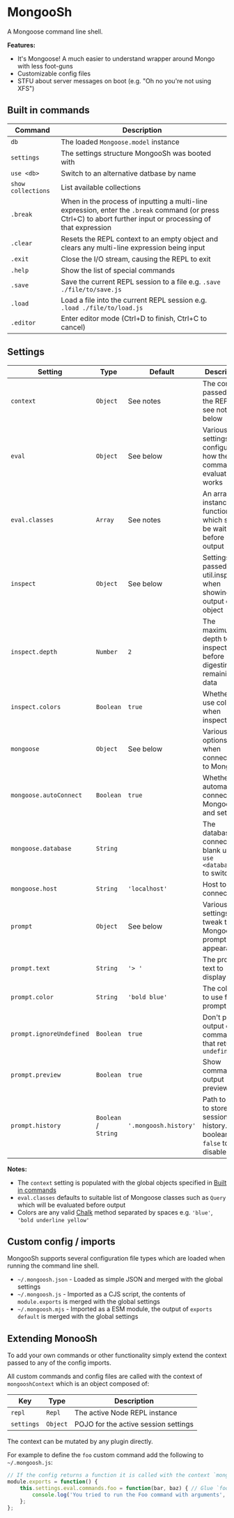 MongooSh
========
A Mongoose command line shell.

**Features:**
* It's Mongoose! A much easier to understand wrapper around Mongo with less foot-guns
* Customizable config files
* STFU about server messages on boot (e.g. "Oh no you're not using XFS")



Built in commands
-----------------

| Command            | Description                                                                                                                                                    |
|--------------------|----------------------------------------------------------------------------------------------------------------------------------------------------------------|
| `db`               | The loaded `Mongoose.model` instance                                                                                                                           |
| `settings`         | The settings structure MongooSh was booted with                                                                                                                |
| `use <db>`         | Switch to an alternative datbase by name                                                                                                                       |
| `show collections` | List available collections
| `.break`           | When in the process of inputting a multi-line expression, enter the `.break` command (or press Ctrl+C) to abort further input or processing of that expression |
| `.clear`           | Resets the REPL context to an empty object and clears any multi-line expression being input                                                                    |
| `.exit`            | Close the I/O stream, causing the REPL to exit                                                                                                                 |
| `.help`            | Show the list of special commands                                                                                                                              |
| `.save`            | Save the current REPL session to a file e.g. `.save ./file/to/save.js`                                                                                         |
| `.load`            | Load a file into the current REPL session e.g. `.load ./file/to/load.js`                                                                                       |
| `.editor`          | Enter editor mode (Ctrl+D to finish, Ctrl+C to cancel)                                                                                                         |


Settings
--------

| Setting                  | Type                 | Default               | Description                                                             |
|--------------------------|----------------------|-----------------------|-------------------------------------------------------------------------|
| `context`                | `Object`             | See notes             | The context passed to the REPL, see notes below                         |
| `eval`                   | `Object`             | See below             | Various settings to configure how the command evaluator works           |
| `eval.classes`           | `Array`              | See notes             | An array of instance functions which should be waited on before output  |
| `inspect`                | `Object`             | See below             | Settings passed to util.inspect when showing the output of an object    |
| `inspect.depth`          | `Number`             | `2`                   | The maximum depth to inspect to before digesting the remaining data     |
| `inspect.colors`         | `Boolean`            | `true`                | Whether to use colors when inspecting                                   |
| `mongoose`               | `Object`             | See below             | Various options used when connecting to Mongoose                        |
| `mongoose.autoConnect`   | `Boolean`            | `true`                | Whether to automatically connect to Mongoose and set up `db`            |
| `mongoose.database`      | `String`             |                       | The database to connect to, if blank use `use <database>` to switch     |
| `mongoose.host`          | `String`             | `'localhost'`         | Host to connect to                                                      |
| `prompt`                 | `Object`             | See below             | Various settings to tweak the MongooSh prompt appearance                |
| `prompt.text`            | `String`             | `'> '`                | The prompt text to display                                              |
| `prompt.color`           | `String`             | `'bold blue'`         | The coloring to use for the prompt                                      |
| `prompt.ignoreUndefined` | `Boolean`            | `true`                | Don't print output of commands that return `undefined`                  |
| `prompt.preview`         | `Boolean`            | `true`                | Show command output previews                                            |
| `prompt.history`         | `Boolean` / `String` | `'.mongoosh.history'` | Path to a file to store session history. Use boolean `false` to disable |


**Notes:**
* The `context` setting is populated with the global objects specified in [Built in commands](#built-in-commands)
* `eval.classes` defaults to suitable list of Mongoose classes such as `Query` which will be evaluated before output
* Colors are any valid [Chalk](https://github.com/chalk/chalk) method separated by spaces e.g. `'blue'`, `'bold underline yellow'`


Custom config / imports
-----------------------
MongooSh supports several configuration file types which are loaded when running the command line shell.

* `~/.mongoosh.json` - Loaded as simple JSON and merged with the global settings
* `~/.mongoosh.js` - Imported as a CJS script, the contents of `module.exports` is merged with the global settings
* `~/.mongoosh.mjs` - Imported as a ESM module, the output of `exports default` is merged with the global settings


Extending MonooSh
-----------------
To add your own commands or other functionality simply extend the context passed to any of the config imports.

All custom commands and config files are called with the context of `mongooshContext` which is an object composed of:

| Key        | Type     | Description                          |
|------------|----------|--------------------------------------|
| `repl`     | `Repl`   | The active Node REPL instance        |
| `settings` | `Object` | POJO for the active session settings |

The context can be mutated by any plugin directly.

For example to define the `foo` custom command add the following to `~/.mongoosh.js`:

```javascript
// If the config returns a function it is called with the context `mongooshContext`
module.exports = function() {
	this.settings.eval.commands.foo = function(bar, baz) { // Glue `foo` into the custom commands object
		console.log('You tried to run the Foo command with arguments', bar, baz);
	};
};
```
